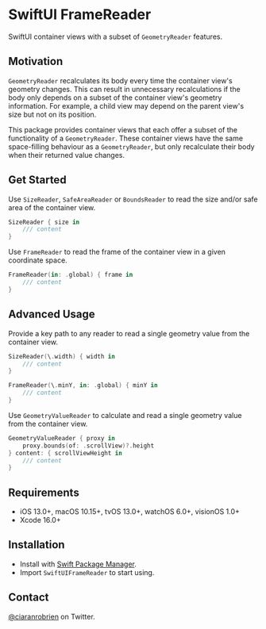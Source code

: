 # SwiftUI FrameReader

SwiftUI container views with a subset of `GeometryReader` features.

## Motivation

`GeometryReader` recalculates its body every time the container view's geometry changes. This can result in unnecessary recalculations if the body only depends on a subset of the container view's geometry information. For example, a child view may depend on the parent view's size but not on its position.

This package provides container views that each offer a subset of the functionality of a `GeometryReader`. These container views have the same space-filling behaviour as a `GeometryReader`, but only recalculate their body when their returned value changes.

## Get Started

Use `SizeReader`, `SafeAreaReader` or `BoundsReader` to read the size and/or safe area of the container view.

```swift
SizeReader { size in
    /// content
}
```

Use `FrameReader` to read the frame of the container view in a given coordinate space.

```swift
FrameReader(in: .global) { frame in
    /// content
}
```

## Advanced Usage

Provide a key path to any reader to read a single geometry value from the container view.

```swift
SizeReader(\.width) { width in
    /// content
}

FrameReader(\.minY, in: .global) { minY in
    /// content
}
```

Use `GeometryValueReader` to calculate and read a single geometry value from the container view.

```swift
GeometryValueReader { proxy in
    proxy.bounds(of: .scrollView)?.height
} content: { scrollViewHeight in
    /// content
}
```

## Requirements

* iOS 13.0+, macOS 10.15+, tvOS 13.0+, watchOS 6.0+, visionOS 1.0+
* Xcode 16.0+

## Installation

* Install with [Swift Package Manager](https://developer.apple.com/documentation/xcode/adding_package_dependencies_to_your_app).
* Import `SwiftUIFrameReader` to start using.

## Contact

[@ciaranrobrien](https://twitter.com/ciaranrobrien) on Twitter.
